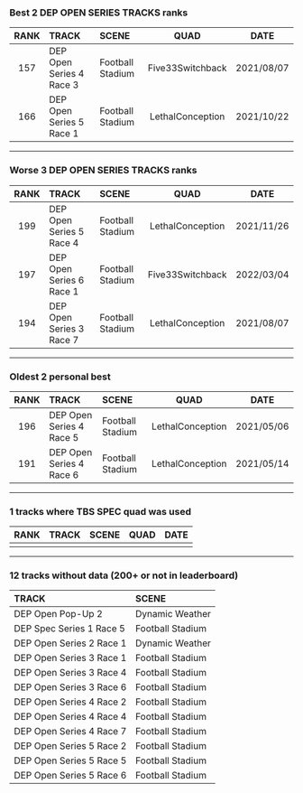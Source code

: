 ### Best 2 DEP OPEN SERIES TRACKS ranks
|RANK|TRACK|SCENE|QUAD|DATE|
|:---:|:---|:---|:---:|:---:|
|157|DEP Open Series 4 Race 3|Football Stadium|Five33Switchback|2021/08/07|
|166|DEP Open Series 5 Race 1|Football Stadium|LethalConception|2021/10/22|
---
### Worse 3 DEP OPEN SERIES TRACKS ranks
|RANK|TRACK|SCENE|QUAD|DATE|
|:---:|:---|:---|:---:|:---:|
|199|DEP Open Series 5 Race 4|Football Stadium|LethalConception|2021/11/26|
|197|DEP Open Series 6 Race 1|Football Stadium|Five33Switchback|2022/03/04|
|194|DEP Open Series 3 Race 7|Football Stadium|LethalConception|2021/08/07|
---
### Oldest 2 personal best
|RANK|TRACK|SCENE|QUAD|DATE|
|:---:|:---|:---|:---:|:---:|
|196|DEP Open Series 4 Race 5|Football Stadium|LethalConception|2021/05/06|
|191|DEP Open Series 4 Race 6|Football Stadium|LethalConception|2021/05/14|
---
### 1 tracks where TBS SPEC quad was used
|RANK|TRACK|SCENE|QUAD|DATE|
|:---:|:---|:---|:---:|:---:|
||||||
---
### 12 tracks without data (200+ or not in leaderboard)
|TRACK|SCENE|
|:---|:---|
|DEP Open Pop-Up 2|Dynamic Weather|
|DEP Spec Series 1 Race 5|Football Stadium|
|DEP Open Series 2 Race 1|Dynamic Weather|
|DEP Open Series 3 Race 1|Football Stadium|
|DEP Open Series 3 Race 4|Football Stadium|
|DEP Open Series 3 Race 6|Football Stadium|
|DEP Open Series 4 Race 2|Football Stadium|
|DEP Open Series 4 Race 4|Football Stadium|
|DEP Open Series 4 Race 7|Football Stadium|
|DEP Open Series 5 Race 2|Football Stadium|
|DEP Open Series 5 Race 5|Football Stadium|
|DEP Open Series 5 Race 6|Football Stadium|
